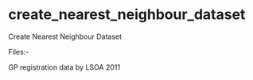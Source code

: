 # create_nearest_neighbour_dataset
Create Nearest Neighbour Dataset


Files:-

GP registration data by LSOA 2011
